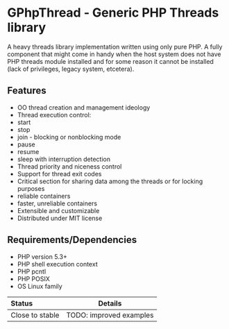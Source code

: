 GPhpThread - Generic PHP Threads library
========================================

A heavy threads library implementation written using only pure PHP.
A fully component that might come in handy when the host system does
not have PHP threads module installed and for some reason it cannot
be installed (lack of privileges, legacy system, etcetera).

Features
--------

* OO thread creation and management ideology
* Thread execution control:
 * start
 * stop
 * join - blocking or nonblocking mode
 * pause
 * resume
 * sleep with interruption detection
* Thread priority and niceness control
* Support for thread exit codes
* Critical section for sharing data among the threads or for locking purposes
 * reliable containers
 * faster, unreliable containers
* Extensible and customizable
* Distributed under MIT license

Requirements/Dependencies
-------------------------

* PHP version 5.3+
* PHP shell execution context
* PHP pcntl
* PHP POSIX
* OS Linux family

|Status|Details|
|:-----|:------------------------------------------------------------------------:|
|Close to stable|TODO: improved examples|
